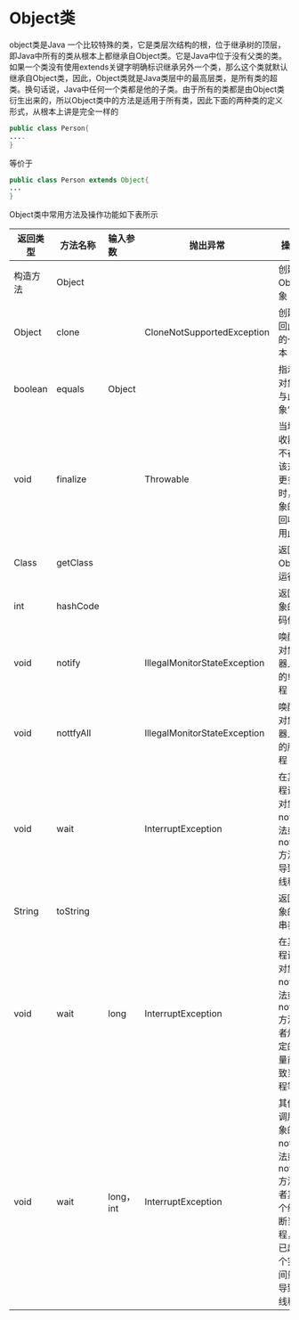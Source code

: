# Object类

object类是Java 一个比较特殊的类，它是类层次结构的根，位于继承树的顶层，即Java中所有的类从根本上都继承自Object类。它是Java中位于没有父类的类。如果一个类没有使用extends关键字明确标识继承另外一个类，那么这个类就默认继承自Object类，因此，Object类就是Java类层中的最高层类，是所有类的超类。换句话说，Java中任何一个类都是他的子类。由于所有的类都是由Object类衍生出来的，所以Object类中的方法是适用于所有类，因此下面的两种类的定义形式，从根本上讲是完全一样的

```java
public class Person{
....
}
```

等价于

```java
public class Person extends Object{
...
}
```

Object类中常用方法及操作功能如下表所示

| 返回类型 | 方法名称  | 输入参数     | 抛出异常                     | 操作功能                                                     |
| -------- | --------- | :----------- | ---------------------------- | ------------------------------------------------------------ |
| 构造方法 | Object    |              |                              | 创建Object对象                                               |
| Object   | clone     |              | CloneNotSupportedException   | 创建并返回此对象的一个副本                                   |
| boolean  | equals    | Object       |                              | 指示其他对象是否与此对象“相等”                               |
| void     | finalize  |              | Throwable                    | 当垃圾回收器确定不存在对该对象的更多引用时，由对象的垃圾回收器调用此方法 |
| Class    | getClass  |              |                              | 返回此Object的运行时类                                       |
| int      | hashCode  |              |                              | 返回该对象的哈希码值                                         |
| void     | notify    |              | IllegalMonitorStateException | 唤醒在此对象监视器上等待的单个线程                           |
| void     | nottfyAll |              | IllegalMonitorStateException | 唤醒在此对象监视器上等待的所有线程                           |
| void     | wait      |              | InterruptException           | 在其他线程调用此对象的notify()方法或notifyAll方法前，导致当前线程等待 |
| String   | toString  |              |                              | 返回该对象的字符串表示                                       |
| void     | wait      | long         | InterruptException           | 在其他线程调用此对象的notify()方法或notifyAll()方法。或者炒作制定的时间量前，导致当前线程等待 |
| void     | wait      | long，   int | InterruptException           | 其他线程调用此对象的notify()方法或notifyAll()方法，或者其他某个线程中断当前线程，或者已超过某个实际时间量前，导致当前线程等待 |